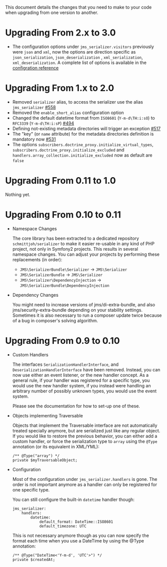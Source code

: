This document details the changes that you need to make to your code
when upgrading from one version to another.

Upgrading From 2.x to 3.0
==========================

- The configuration options under `jms_serializer.visitors` previously were `json` and `xml`, 
  now the options are direction specific as `json_serialization`, `json_deserialization` ,
  `xml_serialization`, `xml_deserialization`. 
   A complete list of options is available in the [configration reference](/Resources/doc/configuration.rst#extension-reference)

Upgrading From 1.x to 2.0
==========================

- Removed `serializer` alias, to access the serializer use the alias `jms_serializer` [#558](https://github.com/schmittjoh/JMSSerializerBundle/issues/558)
- Removed the `enable_short_alias` configuration option
- Changed the default datetime format from `ISO8601` (`Y-m-d\TH:i:sO`) to `RFC3339` (`Y-m-d\TH:i:sP`) [#494](https://github.com/schmittjoh/JMSSerializerBundle/issues/494)
- Defining not-existing metadata directories will trigger an exception [#517](https://github.com/schmittjoh/JMSSerializerBundle/issues/517)
- The "key" (or `name` attribute) for the metadata directories definition is mandatory now [#531](https://github.com/schmittjoh/JMSSerializerBundle/pull/531)
- The options `subscribers.doctrine_proxy.initialize_virtual_types`, `subscribers.doctrine_proxy.initialize_excluded` and `handlers.array_collection.initialize_excluded` now as default are `false`


Upgrading From 0.11 to 1.0
==========================
Nothing yet.

Upgrading From 0.10 to 0.11
===========================

- Namespace Changes

    The core library has been extracted to a dedicated repository ``schmittjoh/serializer``
    to make it easier re-usable in any kind of PHP project, not only in Symfony2 projects.
    This results in several namespace changes. You can adjust your projects by performing
    these replacements (in order):

    - ``JMS\SerializerBundle\Serializer`` -> ``JMS\Serializer``
    - ``JMS\SerializerBundle`` -> ``JMS\Serializer``
    - ``JMS\Serializer\DependencyInjection`` -> ``JMS\SerializerBundle\DependencyInjection``

- Dependency Changes

    You might need to increase versions of jms/di-extra-bundle, and also jms/security-extra-bundle
    depending on your stability settings. Sometimes it is also necessary to run a composer update
    twice because of a bug in composer's solving algorithm.
    

Upgrading From 0.9 to 0.10
==========================

- Custom Handlers

    The interfaces ``SerializationHandlerInterface``, and ``DeserializationHandlerInterface``
    have been removed. Instead, you can now use either an event listener, or the new handler
    concept. As a general rule, if your handler was registered for a specific type, you
    would use the new handler system, if you instead were handling an arbitrary number of
    possibly unknown types, you would use the event system.

    Please see the documentation for how to set-up one of these.

- Objects implementing Traversable

    Objects that implement the Traversable interface are not automatically treated specially
    anymore, but are serialized just like any regular object. If you would like to restore the
    previous behavior, you can either add a custom handler, or force the serialization type 
    to ``array`` using the ``@Type`` annotation (or its equivalent in XML/YML):

    ```
    /** @Type("array") */
    private $myTraversableObject;
    ```

- Configuration

    Most of the configuration under ``jms_serializer.handlers`` is gone. The order is not
    important anymore as a handler can only be registered for one specific type.

    You can still configure the built-in ``datetime`` handler though:

    ```
    jms_serializer:
        handlers:
            datetime:
                default_format: DateTime::ISO8601
                default_timezone: UTC
    ```

    This is not necessary anymore though as you can now specify the format each time when
    you use a DateTime by using the @Type annotation:

    ```
    /** @Type("DateTime<'Y-m-d', 'UTC'>") */
    private $createdAt;
    ```
